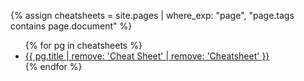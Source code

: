 {% assign cheatsheets = site.pages | where_exp: "page", "page.tags contains page.document" %}
<ul>
{% for pg in cheatsheets %}
<li><a href="{{site.github.url}}{{pg.url}}">
<span style='font-size:{% if page.title contains pg.title %}normal{%else%}smaller{%endif%};text-decoration:none;{% if page.title contains pg.title %}font-weight: bold;{% endif %}'>{{ pg.title | remove: 'Cheat Sheet' | remove: 'Cheatsheet' }}
</span></a></li>
{% endfor %}
</ul>